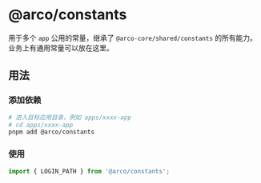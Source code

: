 # @arco/constants

用于多个 `app` 公用的常量，继承了 `@arco-core/shared/constants` 的所有能力。业务上有通用常量可以放在这里。

## 用法

### 添加依赖

```bash
# 进入目标应用目录，例如 apps/xxxx-app
# cd apps/xxxx-app
pnpm add @arco/constants
```

### 使用

```ts
import { LOGIN_PATH } from '@arco/constants';
```
